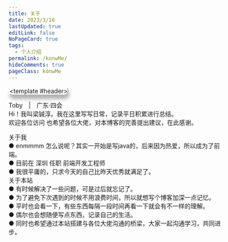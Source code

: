 ```yaml
---
title: 关于
date: 2023/3/16
lastUpdated: true
editLink: false
NoPageCard: true
tags:
  - 个人介绍
permalink: /konwMe/
hideComments: true
pageClass: konwMe
---
```

<meteor></meteor>
<el-card class="konwMe-card" shadow="hover">
  <template #header>
    <div class="card-header">
      <div class="card-header_images card-header_size">
        <div class="card-header_images1 card-header_size"></div>
        <div class="card-header_images2 card-header_size"></div>
      </div>
      <div class="card-header_content">
        <span class="header_name">Toby</span>
        <span style="margin:0 10px">|</span>
        <span>广东·四会</span>
        <div>Hi！我叫梁铖淳。我在这里写写日常，记录平日积累进行总结。</div>
        <div>
          欢迎各位访问
          <SvgIcon name="T-kaixin" :size="30"/>
          也希望各位大佬，对本博客的完善提出建议，在此感谢。
          <SvgIcon name="T-xin1" :size="20"/>
        </div>
      </div>
    </div>
  </template>
  <div>
    <!-- 关于我 -->
    <el-divider content-position="left" class="konwMe-divider"><SvgIcon name="T-shouye1" :size="30"/>关于我</el-divider>
      <div class="card-content">
        <div>● enmmmm 怎么说呢？其实一开始是写java的，后来因为热爱，所以成为了前端。</div>
        <div>● 目前在 深圳 任职 前端开发工程师</div>
        <div>● 我很平庸的，只求今天的自己比昨天优秀就满足了。</div>
      </div>
    <!-- 关于本站 -->
    <el-divider content-position="left" class="konwMe-divider"><SvgIcon name="T-shezhi" :size="25"/>关于本站</el-divider>
      <div class="card-content">
        <div>● 有时候解决了一些问题，可是过后就忘记了。</div>
        <div>● 为了避免下次遇到的时候不用浪费时间，所以就想写个博客加深一点记忆。</div>
        <div>● 平时也会看一下，有些东西每隔一段时间再看一下就会有不一样的理解。</div>
        <div>● 偶尔也会想随便写点东西，记录自己的生活。</div>
        <div>● 同时也希望通过本站搭建与各位大佬沟通的桥梁，大家一起沟通学习，共同进步。</div>
      </div>
  </div>
</el-card>

<script setup>
import {ref,reactive,onMounted,getCurrentInstance} from "vue";

const { proxy } = getCurrentInstance()

</script>

<style lang="scss">
  .page-container.konwMe {
    margin-bottom: 0;
    background: url(https://toby607-1317049696.cos.ap-guangzhou.myqcloud.com/images/202303201032562.jpg/compress75);
    background-repeat: no-repeat;
    background-position: center;
    background-size: auto 100%;
  }
  .page-title {
    text-align: center;
  }
  .page-container.konwMe footer  .xicon-container.meta-item-label{
    color: #fff
  }
  .konwMe-card {
    overflow: visible;
    margin-top: 20px;
    border-radius: 10px;
    backdrop-filter: blur(5px);
    background-color: rgba(255,255,255, 0.075);
    box-shadow: rgba(0, 0, 0, 0.3) 2px 8px 8px;
    border: 2px rgba(255,255,255,0.4) solid;
    border-bottom: 2px rgba(40,40,40,0.35) solid;
    border-right: 2px rgba(40,40,40,0.35) solid;
    .el-card__header {
      padding: 5px 20px;
      border-bottom: none;
    }
    .card-header {
      display:flex;
      .card-header_size {
        width:80px;
        height:80px;
      }
      .card-header_images1 {
        display: block;
        background:url(https://toby607-1317049696.cos.ap-guangzhou.myqcloud.com/images/202303201032564.png/compress50);
        background-size: auto 100%;
      }
      .card-header_images2 {
        display:none;
        background:url(https://toby607-1317049696.cos.ap-guangzhou.myqcloud.com/images/202303201032561.png/compress50);
        background-size: 100% 100%;
      }
      .card-header_images {
        position: absolute;
        top: -20px;
        transition: all 1.2s;
        &:hover {
          transform: rotate(720deg);
          .card-header_images1 {
            display: none;
          }
          .card-header_images2 {
            display: block;
          }
        }
      }
      .card-header_content {
        margin-left: 6em;
        color: #000;
        .icon {
          vertical-align: middle;
        }
      }
      .header_name {
        font-size: 20px;
        font-weight: 600;
      }
    }
    .card-content {
      color: #fff;
      text-shadow: 0 0 2px #5D67E8;
    }
  }
  .konwMe-divider .el-divider__text {
    border-radius: 30px;
    background: linear-gradient(145deg, #ffffff, #e6e6e6);
    box-shadow:  5px 5px 10px #666666,0 0 10px #ffffff;
    .T-icon {
      vertical-align: bottom;
      margin-right: 5px;
    }
  }
</style>
